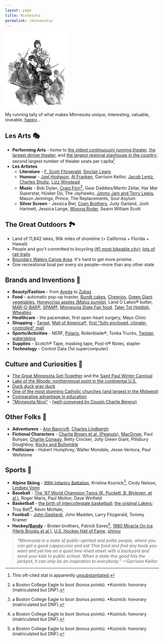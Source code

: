 ```yaml
---
layout: page
title: Minnesota
permalink: /minnesota/
---
```

<img src="/assets/the.first.minnesota.png" alt="The First Minnesota Regiment" width="40%" height="40%">

My running tally of what makes Minnesota unique, interesting, valuable, loveable, [happy](https://wallethub.com/edu/happiest-states/6959)...

## Les Arts 🎭
- **Performing Arts** - home to [the oldest continuously running theater](https://en.wikipedia.org/wiki/Old_Log_Theatre), [the largest dinner theater](https://chanhassendt.com/history-of-chanhassen-dinner-theatres/), and [the largest regional playhouse in the country](https://www.guthrietheater.org); second largest number of theater seats per capita[^1]
- **Les Artistes**
	- **Literature** - [F. Scott Fitzgerald](https://en.wikipedia.org/wiki/F._Scott_Fitzgerald), [Sinclair Lewis](https://en.wikipedia.org/wiki/Sinclair_Lewis)
	- **Humour** - [Joel Hodgson](https://en.wikipedia.org/wiki/Joel_Hodgson), [Al Franken](https://en.wikipedia.org/wiki/Al_Franken), Garrison Keillor, [Jacob Lentz](https://www.imdb.com/name/nm1802676/), [Charles Shultz](https://en.wikipedia.org/wiki/Charles_M._Schulz), [Lizz Winstead](https://en.wikipedia.org/wiki/Lizz_Winstead)
	- **Music** - Bob Dylan, [Craig Finn](https://craigfinn.net/)[^2], Gear Daddies/Martin Zellar, Har Mar Superstar, Hüsker Dü, The Jayhawks, [Jimmy Jam and Terry Lewis](https://en.wikipedia.org/wiki/Jimmy_Jam_and_Terry_Lewis), Mason Jennings, Prince, The Replacements, Soul Asylum
	- **Silver Screen** - Jessica Biel, [Coen Brothers](https://en.wikipedia.org/wiki/Coen_brothers), Judy Garland, Josh Hartnett, Jessica Lange, [Winona Ryder](https://www.welcometowinona.com/), Seann William Scott

[^1]: This oft-cited stat is apparently [unsubstantiated](https://www.minnesotamonthly.com/featured/fake-news-the-twin-cities-theater-scenes-claim-to-fame/).

## The Great Outdoors 🏞
- Land of 11,842 lakes, 90k miles of shoreline (> California + Florida + Hawaii)
- People and gov't committed to bicycling [(#1 most bikeable city)](https://www.redfin.com/news/most-bike-friendly-cities-usa-2020/); [lots of rail-trails](https://www.railstotrails.org/our-work/united-states/minnesota/)
- [Boundary Waters Canoe Area](https://en.wikipedia.org/wiki/Boundary_Waters_Canoe_Area_Wilderness). It's hard to get more pristine.
- One recreational boat per every six people—more than any other state

## Brands and Inventions 🍎
- **Beauty/Fashion** - from [Aveda](https://www.aveda.com/living-aveda/responsible-manufacturing) to [Zubaz](https://www.startribune.com/zubaz-pants-are-back/16943196)
- **Food** - automatic pop-up toaster, [Bundt cakes](https://www.foodandwine.com/news/brief-delightful-history-bundt-pan), [Cheerios](https://www.mentalfloss.com/article/74142/8-things-you-might-not-know-about-cheerios), [Green Giant vegetables](https://en.wikipedia.org/wiki/Green_Giant), [Honeycrisp apples *(Malus pumila)*](https://en.wikipedia.org/wiki/Honeycrisp), Land O Lakes® butter, [MAR-O-BAR®](https://www.minnesotamonthly.com/archive/candy-bar-combat/), [SPAM®](https://en.wikipedia.org/wiki/Spam_(food)), [Minnesota State Fair food](https://www.afarmgirlsdabbles.com/best-minnesota-state-fair-food/), [Tater Tot Hotdish](https://vimeo.com/65158243), [Wheaties](https://en.wikipedia.org/wiki/Wheaties)
- **Healthcare** - the pacemaker, first open-heart surgery, Mayo Clinic
- **Shopping** - [Target](https://www.target.com/), [Mall of America®](https://en.wikipedia.org/wiki/List_of_largest_shopping_malls_in_the_United_States), [first "fully enclosed, climate-controlled" mall](https://www.theguardian.com/cities/2015/may/06/southdale-center-america-first-shopping-mall-history-cities-50-buildings)
- **Sports/Activities** - NERF, [Polaris](https://www.polaris.com/en-us/brands/), Rollerblade®, Tonka Trucks, [Twister](https://en.wikipedia.org/wiki/Twister_(game)), [waterskiing](https://www.britannica.com/sports/waterskiing)
- **Supplies** - Scotch® Tape, masking tape, Post-it® Notes, stapler
- **Technology** - Control Data (1st supercomputer)

## Culture and Curiosities 🦆
- [The Great Minnesota Get-Together](https://www.insider.com/best-state-fairs-in-the-us-2018-5#1-the-minnesota-state-fair-17) and the [Saint Paul Winter Carnival](https://www.wintercarnival.com/about/)
- [Lake of the Woods: northernmost point in the continental U.S.](https://www.uh.edu/engines/epi2990.htm)
- [Duck duck gray duck](https://www.startribune.com/why-do-minnesotans-play-duck-duck-gray-duck-instead-of-duck-duck-goose/502474351/)
- [One of the most stunning Catholic churches (and largest in the Midwest)](https://www.tripadvisor.com/Attraction_Review-g43501-d144120-Reviews-Cathedral_of_Saint_Paul-Saint_Paul_Minnesota.html)
- [Comparative advantage in education](https://mn.gov/deed/ed/how-we-rank/#3)
- ["Minnesota Nice"](https://www.startribune.com/where-does-the-term-minnesota-nice-come-from-and-what-does-it-mean/502474301/) - [(well-conveyed by Cousin Charlie Berens)](https://youtu.be/AHISDsmSsDg)

## Other Folks 👥
- **Adventurers** - [Ann Bancroft](https://en.wikipedia.org/wiki/Ann_Bancroft), [Charles Lindbergh](https://en.wikipedia.org/wiki/Charles_Lindbergh)
- **Fictional Characters** - [Charlie Brown et al. (Peanuts)](https://peanuts.fandom.com/wiki/Setting), [MacGyver](https://en.wikipedia.org/wiki/MacGyver#Biography), Paul Bunyan, [Charlie Conway](https://disney.fandom.com/wiki/Charlie_Conway), Betty Crocker, Jolly Green Giant, Pillsbury Doughboy, [Rocky and Bullwinkle](https://en.wikipedia.org/wiki/The_Adventures_of_Rocky_and_Bullwinkle_and_Friends#Characters)
- **Politicians** - Hubert Humphrey, Walter Mondale, Jesse Ventura, Paul Wellstone

## Sports 🏒
- **Alpine Skiing** - [99th Infantry Battalion](https://www.norwegianamerican.com/the-vikings-of-world-war-ii/), Kristina Koznick[^2], Cindy Nelson, [Lindsey Vonn](https://en.wikipedia.org/wiki/Lindsey_Vonn#Early_life_and_education)
- **Baseball** - [The '87 World Champion Twins (K. Puckett, B. Blyleven, et al.)](https://en.wikipedia.org/wiki/1987_Minnesota_Twins_season#Roster), Roger Maris, Paul Molitor, Dave Winfield
- **Basketball** - [the birth of intercollegiate basketball](https://www.ncaa.com/news/basketball-men/article/2016-02-09/possible-first-intercollegiate-basketball-game-was-played-feb); [the original Lakers](https://en.wikipedia.org/wiki/Los_Angeles_Lakers); Troy Bell[^2], Kevin McHale, 
- **Football** - [John Gagliardi](https://www.google.com/search?q=The+Winningest+Coach+In+College+Football+History), John Madden, Larry Fitzgerald, Tommy Kramer
- **Hockey/[Bandy](https://en.wikipedia.org/wiki/Bandy)** - Broten brothers, Patrick Eaves[^2], [1980 Miracle On Ice (Herb Brooks et al.)](https://en.wikipedia.org/wiki/Miracle_on_Ice), [U.S. Hockey Hall of Fame](https://en.wikipedia.org/wiki/United_States_Hockey_Hall_of_Fame), [shinny](https://en.wikipedia.org/wiki/Shinny)

[^2]: a Boston College Eagle to boot (bonus points). *Koznick: honorary (matriculated but DNF).

> *"Minnesota is a state of public-spirited and polite people, where you can get a good cappuccino and eat Thai food and find any book you want and yet live on a quiet tree-lined street with a backyard and send your kids to public school. When a state this good hits the jackpot, it can only be an inspiration to everybody."* —Garrison Keillor